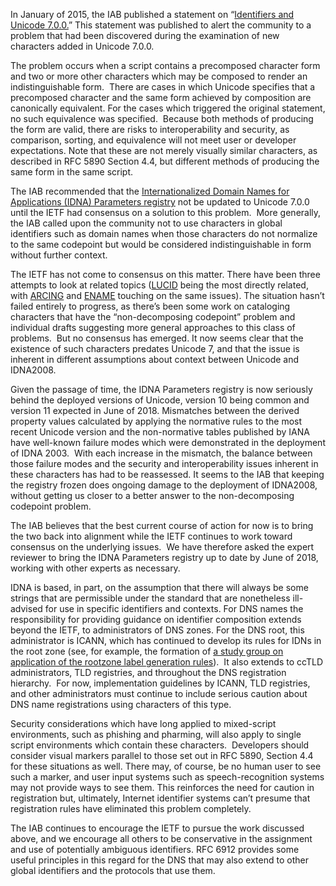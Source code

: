 
In January of 2015, the IAB published a statement on “[Identifiers and Unicode 7.0.0.](https://www.iab.org/documents/correspondence-reports-documents/2015-2/iab-statement-on-identifiers-and-unicode-7-0-0/)” This statement was published to alert the community to a problem that had been discovered during the examination of new characters added in Unicode 7.0.0.


The problem occurs when a script contains a precomposed character form and two or more other characters which may be composed to render an indistinguishable form.  There are cases in which Unicode specifies that a precomposed character and the same form achieved by composition are canonically equivalent. For the cases which triggered the original statement, no such equivalence was specified.  Because both methods of producing the form are valid, there are risks to interoperability and security, as comparison, sorting, and equivalence will not meet user or developer expectations. Note that these are not merely visually similar characters, as described in RFC 5890 Section 4.4, but different methods of producing the same form in the same script.


The IAB recommended that the [Internationalized Domain Names for Applications (IDNA) Parameters registry](http://www.iana.org/assignments/idna-tables/) not be updated to Unicode 7.0.0 until the IETF had consensus on a solution to this problem.  More generally, the IAB called upon the community not to use characters in global identifiers such as domain names when those characters do not normalize to the same codepoint but would be considered indistinguishable in form without further context.


The IETF has not come to consensus on this matter. There have been three attempts to look at related topics ([LUCID](https://datatracker.ietf.org/meeting/92/sessions/lucid) being the most directly related, with [ARCING](https://datatracker.ietf.org/meeting/95/sessions/arcing) and [ENAME](https://www.iab.org/activities/workshops/explicit-internet-naming-systems-ename/) touching on the same issues). The situation hasn’t failed entirely to progress, as there’s been some work on cataloging characters that have the “non-decomposing codepoint” problem and individual drafts suggesting more general approaches to this class of problems.  But no consensus has emerged. It now seems clear that the existence of such characters predates Unicode 7, and that the issue is inherent in different assumptions about context between Unicode and IDNA2008.


Given the passage of time, the IDNA Parameters registry is now seriously behind the deployed versions of Unicode, version 10 being common and version 11 expected in June of 2018. Mismatches between the derived property values calculated by applying the normative rules to the most recent Unicode version and the non-normative tables published by IANA have well-known failure modes which were demonstrated in the deployment of IDNA 2003.  With each increase in the mismatch, the balance between those failure modes and the security and interoperability issues inherent in these characters has had to be reassessed. It seems to the IAB that keeping the registry frozen does ongoing damage to the deployment of IDNA2008, without getting us closer to a better answer to the non-decomposing codepoint problem.


The IAB believes that the best current course of action for now is to bring the two back into alignment while the IETF continues to work toward consensus on the underlying issues.  We have therefore asked the expert reviewer to bring the IDNA Parameters registry up to date by June of 2018, working with other experts as necessary.


IDNA is based, in part, on the assumption that there will always be some strings that are permissible under the standard that are nonetheless ill-advised for use in specific identifiers and contexts. For DNS names the responsibility for providing guidance on identifier composition extends beyond the IETF, to administrators of DNS zones. For the DNS root, this administrator is ICANN, which has continued to develop its rules for IDNs in the root zone (see, for example, the formation of [a study group on application of the root](https://www.icann.org/news/announcement-2018-02-08-en)[zone label generation rules](https://www.icann.org/news/announcement-2018-02-08-en)).  It also extends to ccTLD administrators, TLD registries, and throughout the DNS registration hierarchy.  For now, implementation guidelines by ICANN, TLD registries, and other administrators must continue to include serious caution about DNS name registrations using characters of this type.


Security considerations which have long applied to mixed-script environments, such as phishing and pharming, will also apply to single script environments which contain these characters.  Developers should consider visual markers parallel to those set out in RFC 5890, Section 4.4 for these situations as well. There may, of course, be no human user to see such a marker, and user input systems such as speech-recognition systems may not provide ways to see them. This reinforces the need for caution in registration but, ultimately, Internet identifier systems can’t presume that registration rules have eliminated this problem completely.


The IAB continues to encourage the IETF to pursue the work discussed above, and we encourage all others to be conservative in the assignment and use of potentially ambiguous identifiers. RFC 6912 provides some useful principles in this regard for the DNS that may also extend to other global identifiers and the protocols that use them.


